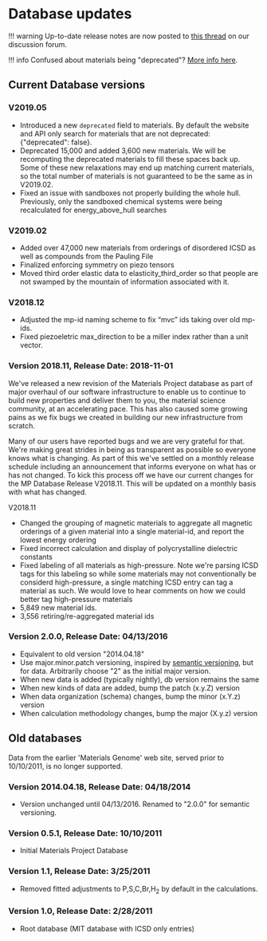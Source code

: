 # Database updates

!!! warning
Up-to-date release notes are now posted to
[this thread](https://discuss.materialsproject.org/t/materials-project-database-release-log/1609)
on our discussion forum.

!!! info
Confused about materials being "deprecated"? [More info here](/user-guide/deprecations).

## Current Database versions

### V2019.05

- Introduced a new `deprecated` field to materials. By default the website and API only search for materials that are not deprecated: {"deprecated": false}.
- Deprecated 15,000 and added 3,600 new materials. We will be recomputing the deprecated materials to fill these spaces back up. Some of these new relaxations may end up matching current materials, so the total number of materials is not guaranteed to be the same as in V2019.02.
- Fixed an issue with sandboxes not properly building the whole hull. Previously, only the sandboxed chemical systems were being recalculated for energy_above_hull searches

### V2019.02

- Added over 47,000 new materials from orderings of disordered ICSD as well as compounds from the Pauling File
- Finalized enforcing symmetry on piezo tensors
- Moved third order elastic data to elasticity_third_order so that people are not swamped by the mountain of information associated with it.

### V2018.12

- Adjusted the mp-id naming scheme to fix “mvc” ids taking over old mp-ids.
- Fixed piezoeletric max_direction to be a miller index rather than a unit vector.

### Version 2018.11, Release Date: 2018-11-01

We've released a new revision of the Materials Project database as part of major overhaul of our software infrastructure
to enable us to continue to build new properties and deliver them to you, the material science community, at an accelerating
pace. This has also caused some growing pains as we fix bugs we created in building our new infrastructure from scratch.

Many of our users have reported bugs and we are very grateful for that. We're making great strides in being as transparent
as possible so everyone knows what is changing. As part of this we've settled on a monthly release schedule including an
announcement that informs everyone on what has or has not changed. To kick this process off we have our current changes
for the MP Database Release V2018.11. This will be updated on a monthly basis with what has changed.

V2018.11

- Changed the grouping of magnetic materials to aggregate all magnetic orderings of a given material into a single
  material-id, and report the lowest energy ordering
- Fixed incorrect calculation and display of polycrystalline dielectric constants
- Fixed labeling of all materials as high-pressure. Note we're parsing ICSD tags for this labeling so while some materials
  may not conventionally be considerd high-pressure, a single matching ICSD entry can tag a material as such. We would love
  to hear comments on how we could better tag high-pressure materials
- 5,849 new material ids.
- 3,556 retiring/re-aggregated material ids

### Version 2.0.0, Release Date: 04/13/2016

- Equivalent to old version "2014.04.18"
- Use major.minor.patch versioning, inspired by [semantic versioning](https://semver.org/), but for data. Arbitrarily choose "2" as the initial major version.
- When new data is added (typically nightly), db version remains the same
- When new kinds of data are added, bump the patch (x.y.Z) version
- When data organization (schema) changes, bump the minor (x.Y.z) version
- When calculation methodology changes, bump the major (X.y.z) version

## Old databases

Data from the earlier 'Materials Genome' web site, served prior to 10/10/2011, is no longer supported.

### Version 2014.04.18, Release Date: 04/18/2014

- Version unchanged until 04/13/2016. Renamed to "2.0.0" for semantic versioning.

### Version 0.5.1, Release Date: 10/10/2011

- Initial Materials Project Database

### Version 1.1, Release Date: 3/25/2011

- Removed fitted adjustments to P,S,C,Br,H<sub>2</sub> by default in the calculations.

### Version 1.0, Release Date: 2/28/2011

- Root database (MIT database with ICSD only entries)
